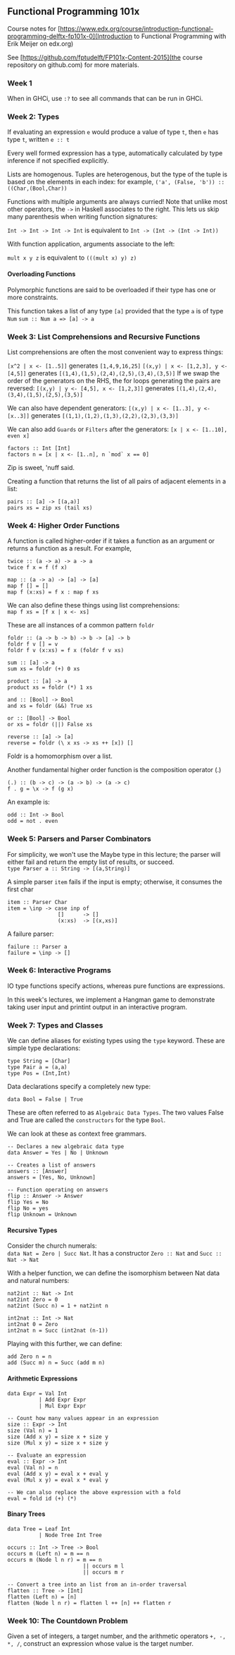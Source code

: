 ## Functional Programming 101x
Course notes for [https://www.edx.org/course/introduction-functional-programming-delftx-fp101x-0](Introduction to Functional Programming with Erik Meijer on edx.org)

See [https://github.com/fptudelft/FP101x-Content-2015](the course repository on github.com) for more materials.

### Week 1
When in GHCi, use `:?` to see all commands that can be run in GHCi.

### Week 2: Types
If evaluating an expression `e` would produce a value of type `t`, then `e` has type `t`, written `e :: t`

Every well formed expression has a type, automatically calculated by type inference if not specified explicitly.

Lists are homogenous.  Tuples are heterogenous, but the type of the tuple is based on the elements in each index: for example, `('a', (False, 'b')) :: ((Char,(Bool,Char))`

Functions with multiple arguments are always curried!  Note that unlike most other operators, the `->` in Haskell associates to the right. This lets us skip many parenthesis when writing function signatures:

`Int -> Int -> Int -> Int` is equivalent to `Int -> (Int -> (Int -> Int))`

With function application, arguments associate to the left:

`mult x y z` is equivalent to `(((mult x) y) z)`

#### Overloading Functions
Polymorphic functions are said to be overloaded if their type has one or more constraints.

This function takes a list of any type `[a]` provided that the type `a` is of type `Num`
`sum :: Num a => [a] -> a`

### Week 3: List Comprehensions and Recursive Functions
List comprehensions are often the most convenient way to express things:

`[x^2 | x <- [1..5]]` generates `[1,4,9,16,25]`
`[(x,y) | x <- [1,2,3], y <- [4,5]]` generates `[(1,4),(1,5),(2,4),(2,5),(3,4),(3,5)]`
If we swap the order of the generators on the RHS, the for loops generating the pairs are reversed:
`[(x,y) | y <- [4,5], x <- [1,2,3]]` generates `[(1,4),(2,4),(3,4),(1,5),(2,5),(3,5)]`

We can also have dependent generators:
`[(x,y) | x <- [1..3], y <- [x..3]]` generates `[(1,1),(1,2),(1,3),(2,2),(2,3),(3,3)]`

We can also add `Guards` or `Filters` after the generators:
`[x | x <- [1..10], even x]`
```
factors :: Int [Int]
factors n = [x | x <- [1..n], n `mod` x == 0]
```
Zip is sweet, 'nuff said.

Creating a function that returns the list of all pairs of adjacent elements in a list:
```
pairs :: [a] -> [(a,a)]
pairs xs = zip xs (tail xs)
```

### Week 4: Higher Order Functions
A function is called higher-order if it takes a function as an argument or returns a function as a result. For example,
```
twice :: (a -> a) -> a -> a
twice f x = f (f x)

map :: (a -> a) -> [a] -> [a]
map f [] = []
map f (x:xs) = f x : map f xs
```
We can also define these things using list comprehensions:  
`map f xs = [f x | x <- xs]`

These are all instances of a common pattern `foldr`
```
foldr :: (a -> b -> b) -> b -> [a] -> b
foldr f v [] = v
foldr f v (x:xs) = f x (foldr f v xs)

sum :: [a] -> a
sum xs = foldr (+) 0 xs

product :: [a] -> a
product xs = foldr (*) 1 xs

and :: [Bool] -> Bool
and xs = foldr (&&) True xs

or :: [Bool] -> Bool
or xs = foldr (||) False xs

reverse :: [a] -> [a]
reverse = foldr (\ x xs -> xs ++ [x]) []
```
Foldr is a homomorphism over a list.

Another fundamental higher order function is the composition operator (.)
```
(.) :: (b -> c) -> (a -> b) -> (a -> c)
f . g = \x -> f (g x)
```
An example is:
```
odd :: Int -> Bool
odd = not . even
```

### Week 5: Parsers and Parser Combinators
For simplicity, we won't use the Maybe type in this lecture; the parser will either fail and return the empty list of results, or succeed.  
`type Parser a :: String -> [(a,String)]`

A simple parser `item` fails if the input is empty; otherwise, it consumes the first char
```
item :: Parser Char
item = \inp -> case inp of
                []      -> []
                (x:xs)  -> [(x,xs)]
```
A failure parser:
```
failure :: Parser a
failure = \inp -> []
```
### Week 6: Interactive Programs
IO type functions specify actions, whereas pure functions are expressions.

In this week's lectures, we implement a Hangman game to demonstrate taking user input and printint output in an interactive program.

### Week 7: Types and Classes
We can define aliases for existing types using the `type` keyword.  These are simple type declarations:
```
type String = [Char]
type Pair a = (a,a)
type Pos = (Int,Int)
```
Data declarations specify a completely new type:
```
data Bool = False | True
```
These are often referred to as `Algebraic Data Types`.  The two values False and True are called the `constructors` for the type `Bool`.

We can look at these as context free grammars.
```
-- Declares a new algebraic data type
data Answer = Yes | No | Unknown

-- Creates a list of answers
answers :: [Answer]
answers = [Yes, No, Unknown]

-- Function operating on answers
flip :: Answer -> Answer
flip Yes = No
flip No = yes
flip Unknown = Unknown
```

#### Recursive Types
Consider the church numerals:  
`data Nat = Zero | Succ Nat`. It has a constructor `Zero :: Nat` and `Succ :: Nat -> Nat`

With a helper function, we can define the isomorphism between Nat data and natural numbers:
```
nat2int :: Nat -> Int
nat2int Zero = 0
nat2int (Succ n) = 1 + nat2int n

int2nat :: Int -> Nat
int2nat 0 = Zero
int2nat n = Succ (int2nat (n-1))
```

Playing with this further, we can define:
```
add Zero n = n
add (Succ m) n = Succ (add m n)
```

#### Arithmetic Expressions
```
data Expr = Val Int
          | Add Expr Expr
          | Mul Expr Expr

-- Count how many values appear in an expression
size :: Expr -> Int
size (Val n) = 1
size (Add x y) = size x + size y
size (Mul x y) = size x + size y

-- Evaluate an expression
eval :: Expr -> Int
eval (Val n) = n
eval (Add x y) = eval x + eval y
eval (Mul x y) = eval x * eval y

-- We can also replace the above expression with a fold
eval = fold id (+) (*)
```
#### Binary Trees
```
data Tree = Leaf Int
          | Node Tree Int Tree

occurs :: Int -> Tree -> Bool
occurs m (Left n) = m == n
occurs m (Node l n r) = m == n
                        || occurs m l
                        || occurs m r

-- Convert a tree into an list from an in-order traversal
flatten :: Tree -> [Int]
flatten (Left n) = [n]
flatten (Node l n r) = flatten l ++ [n] ++ flatten r
```

### Week 10: The Countdown Problem
Given a set of integers, a target number, and the arithmetic operators `+, -, *, /`, construct an expression whose value is the target number.


